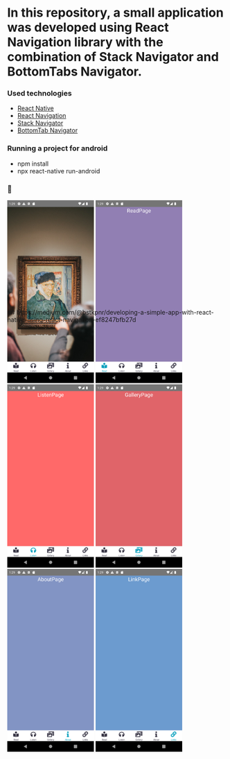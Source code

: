 

# In this repository, a small application was developed using React Navigation library with the combination of Stack Navigator and BottomTabs Navigator.
### Used technologies
<ul style="list-style-type:disc">
   <li><a href="https://reactnative.dev/">React Native</a></li>
   <li><a href="https://reactnavigation.org/">React Navigation</a></li>
   <li><a href="https://reactnavigation.org/docs/stack-navigator">Stack Navigator</a></li>
   <li><a href="https://reactnavigation.org/docs/bottom-tab-navigator">BottomTab Navigator</a></li>
</ul>

### Running a project for android
<ul>
<li>npm install</li>
<li>npx react-native run-android</li>
</ul>

### 👋
<div class="d-flex align-items-center justify-content-center" style="height: 250px;">
<img src="./assets/img/img1.png" width='200px'>
<img src="./assets/img/img2.png" width='200px'>
<img src="./assets/img/img3.png" width='200px'>
<img src="./assets/img/img4.png" width='200px'>
<img src="./assets/img/img5.png" width='200px'>
<img src="./assets/img/img6.png" width='200px'>
</div>
## https://medium.com/@bstkpnr/developing-a-simple-app-with-react-native-using-react-navigation-ef8247bfb27d

